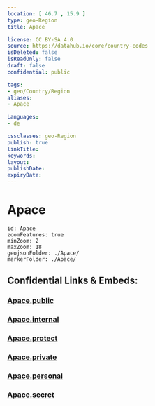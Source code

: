 ```yaml
---
location: [ 46.7 , 15.9 ] 
type: geo-Region
title: Apace

license: CC BY-SA 4.0
source: https://datahub.io/core/country-codes
isDeleted: false
isReadOnly: false
draft: false
confidential: public

tags:
- geo/Country/Region
aliases:
- Apace

Languages:
- de

cssclasses: geo-Region
publish: true
linkTitle: 
keywords: 
layout: 
publishDate: 
expiryDate: 
---
```


# Apace

```leaflet
id: Apace
zoomFeatures: true 
minZoom: 2 
maxZoom: 18
geojsonFolder: ./Apace/
markerFolder: ./Apace/
```


## Confidential Links & Embeds: 

### [Apace.public](/_public/\Earth\Continent\Europe\Europe~Central\Slovenia\Regions~Slovenia\Pomurska\counties~PomurskaApace.public.md) 

### [Apace.internal](/_internal/\Earth\Continent\Europe\Europe~Central\Slovenia\Regions~Slovenia\Pomurska\counties~PomurskaApace.internal.md) 

### [Apace.protect](/_protect/\Earth\Continent\Europe\Europe~Central\Slovenia\Regions~Slovenia\Pomurska\counties~PomurskaApace.protect.md) 

### [Apace.private](/_private/\Earth\Continent\Europe\Europe~Central\Slovenia\Regions~Slovenia\Pomurska\counties~PomurskaApace.private.md) 

### [Apace.personal](/_personal/\Earth\Continent\Europe\Europe~Central\Slovenia\Regions~Slovenia\Pomurska\counties~PomurskaApace.personal.md) 

### [Apace.secret](/_secret/\Earth\Continent\Europe\Europe~Central\Slovenia\Regions~Slovenia\Pomurska\counties~PomurskaApace.secret.md)

